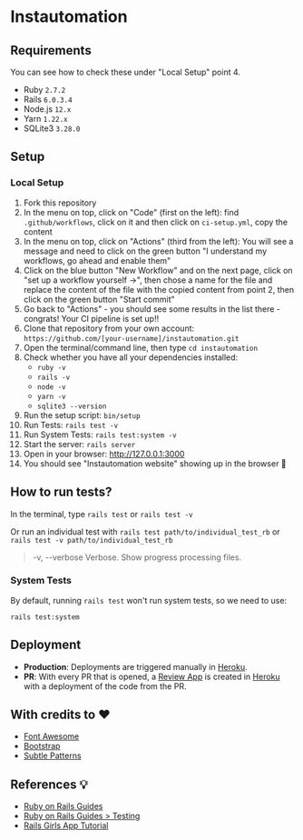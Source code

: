 # Instautomation

## Requirements 

You can see how to check these under "Local Setup" point 4.
* Ruby `2.7.2`
* Rails `6.0.3.4`
* Node.js  `12.x`
* Yarn `1.22.x`
* SQLite3 `3.28.0`

## Setup

### Local Setup

1. Fork this repository
1. In the menu on top, click on "Code" (first on the left): find `.github/workflows`, click on it and then click on `ci-setup.yml`, copy the content
1. In the menu on top, click on "Actions" (third from the left): You will see a message and need to click on the green button "I understand my workflows, go ahead and enable them"
1. Click on the blue button "New Workflow" and on the next page, click on "set up a workflow yourself ->", then chose a name for the file and replace the content of the file with the copied content from point 2, then click on the green button "Start commit"
1. Go back to "Actions" - you should see some results in the list there - congrats! Your CI pipeline is set up!!
1. Clone that repository from your own account: `https://github.com/[your-username]/instautomation.git`
1. Open the terminal/command line, then type `cd instautomation`
1. Check whether you have all your dependencies installed:
   * `ruby -v`
   * `rails -v`
   * `node -v`
   * `yarn -v`
   * `sqlite3 --version`
1. Run the setup script: `bin/setup`
1. Run Tests: `rails test -v`
1. Run System Tests: `rails test:system -v`
1. Start the server: `rails server`
1. Open in your browser: http://127.0.0.1:3000
1. You should see "Instautomation website" showing up in the browser :tada:

## How to run tests?

In the terminal, type `rails test` or `rails test -v`

Or run an individual test with `rails test path/to/individual_test_rb` or `rails test -v path/to/individual_test_rb`

> -v, --verbose Verbose. Show progress processing files.

### System Tests

By default, running `rails test` won't run system tests, so we need to use: 

`rails test:system`

## Deployment

* **Production**: Deployments are triggered manually in [Heroku](https://www.heroku.com/).
* **PR**: With every PR that is opened, a [Review App](https://devcenter.heroku.com/articles/github-integration-review-apps) is created in  [Heroku](https://www.heroku.com/) with a deployment of the code from the PR. 

## With credits to :heart:

* [Font Awesome](http://fontawesome.io/)
* [Bootstrap](http://getbootstrap.com/)
* [Subtle Patterns](www.toptal.com/designers/subtlepatterns/)

## References :bulb:

* [Ruby on Rails Guides](https://guides.rubyonrails.org/) 
* [Ruby on Rails Guides > Testing](https://guides.rubyonrails.org/testing.html)
* [Rails Girls App Tutorial](http://guides.railsgirls.com/app)
